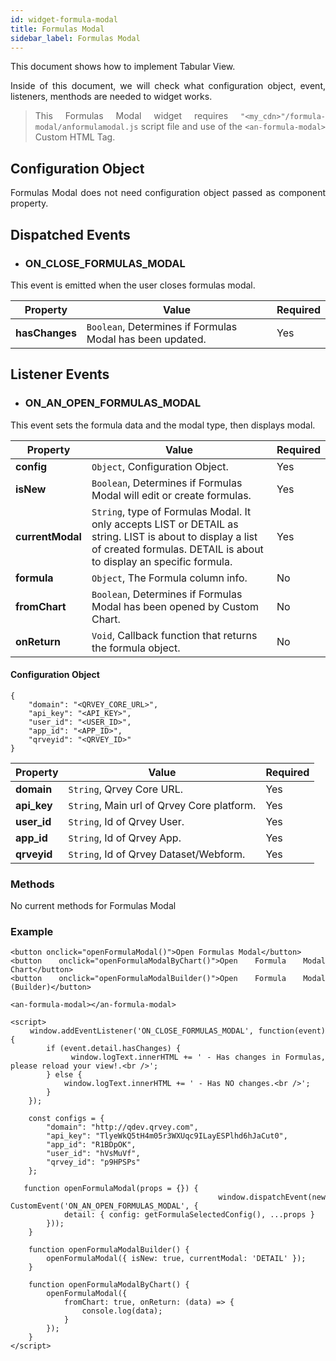 ```yaml
---
id: widget-formula-modal
title: Formulas Modal
sidebar_label: Formulas Modal
---
```


<div style="text-align: justify">

This document shows how to implement Tabular View.

Inside of this document, we will check what configuration object, event, listeners, menthods are needed to widget works.

> This Formulas Modal widget requires `"<my_cdn>"/formula-modal/anformulamodal.js` script file and use of the `<an-formula-modal>` Custom HTML Tag.



## Configuration Object

Formulas Modal does not need configuration object passed as component property.



## Dispatched Events

* ### ON\_CLOSE\_FORMULAS\_MODAL

This event is emitted when the user closes formulas modal.

| **Property** | **Value** | **Required** |
| --- | --- | --- |
| **hasChanges** | `Boolean`, Determines if Formulas Modal has been updated. | Yes |



## Listener Events

* ### ON\_AN\_OPEN\_FORMULAS\_MODAL

This event sets the formula data and the modal type, then displays modal.

| **Property** | **Value** | **Required** |
| --- | --- | --- |
| **config** | `Object`, Configuration Object. | Yes |
| **isNew** | `Boolean`, Determines if Formulas Modal will edit or create formulas. | Yes |
| **currentModal** | `String`, type of Formulas Modal. It only accepts LIST or DETAIL as string. LIST is about to display a list of created formulas. DETAIL is about to display an specific formula. | Yes |
| **formula** | `Object`, The Formula column info. | No |
| **fromChart** | `Boolean`, Determines if Formulas Modal has been opened by Custom Chart. | No |
| **onReturn** | `Void`, Callback function that returns the formula object. | No |


#### Configuration Object
```
{
    "domain": "<QRVEY_CORE_URL>",
    "api_key": "<API_KEY>",
    "user_id": "<USER_ID>",
    "app_id": "<APP_ID>",
    "qrveyid": "<QRVEY_ID>"
}
```

| **Property** | **Value** | **Required** |
| --- | --- | --- |
| **domain** | `String`, Qrvey Core URL. | Yes |
| **api_key** | `String`, Main url of Qrvey Core platform. | Yes |
| **user_id** | `String`, Id of Qrvey User. | Yes |
| **app_id** | `String`, Id of Qrvey App. | Yes |
| **qrveyid** | `String`, Id of Qrvey Dataset/Webform. | Yes |


### Methods

No current methods for Formulas Modal



### Example

```
<button onclick="openFormulaModal()">Open Formulas Modal</button>
<button onclick="openFormulaModalByChart()">Open Formula Modal Chart</button>
<button onclick="openFormulaModalBuilder()">Open Formula Modal (Builder)</button>

<an-formula-modal></an-formula-modal>

<script>
    window.addEventListener('ON_CLOSE_FORMULAS_MODAL', function(event) {
        if (event.detail.hasChanges) {
            window.logText.innerHTML += ' - Has changes in Formulas, please reload your view!.<br />';
        } else {
            window.logText.innerHTML += ' - Has NO changes.<br />';
        }
    });

    const configs = {
        "domain": "http://qdev.qrvey.com",
        "api_key": "TlyeWkQ5tH4m05r3WXUqc9ILayESPlhd6hJaCut0",
        "app_id": "R1BDpOK",
        "user_id": "hVsMuVf",
        "qrvey_id": "p9HPSPs"
    };

   function openFormulaModal(props = {}) {
        window.dispatchEvent(new CustomEvent('ON_AN_OPEN_FORMULAS_MODAL', {
            detail: { config: getFormulaSelectedConfig(), ...props }
        }));
    }

    function openFormulaModalBuilder() {
        openFormulaModal({ isNew: true, currentModal: 'DETAIL' });
    }

    function openFormulaModalByChart() {
        openFormulaModal({
            fromChart: true, onReturn: (data) => {
                console.log(data);
            }
        });
    }
</script>
```
</div>